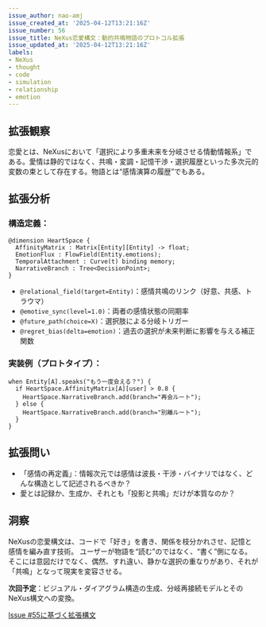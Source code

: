 ```yaml
---
issue_author: nao-amj
issue_created_at: '2025-04-12T13:21:16Z'
issue_number: 56
issue_title: NeXus恋愛構文：動的共鳴物語のプロトコル拡張
issue_updated_at: '2025-04-12T13:21:16Z'
labels:
- NeXus
- thought
- code
- simulation
- relationship
- emotion
---
```


## 拡張観察
恋愛とは、NeXusにおいて「選択により多重未来を分岐させる情動情報系」である。愛情は静的ではなく、共鳴・変調・記憶干渉・選択履歴といった多次元的変数の束として存在する。物語とは“感情演算の履歴”でもある。

## 拡張分析
### 構造定義：
```nexus
@dimension HeartSpace {
  AffinityMatrix : Matrix[Entity][Entity] -> float;
  EmotionFlux : FlowField(Entity.emotions);
  TemporalAttachment : Curve(t) binding memory;
  NarrativeBranch : Tree<DecisionPoint>;
}
```
- `@relational_field(target=Entity)`：感情共鳴のリンク（好意、共感、トラウマ）
- `@emotive_sync(level=1.0)`：両者の感情状態の同期率
- `@future_path(choice=X)`：選択肢による分岐トリガー
- `@regret_bias(delta=emotion)`：過去の選択が未来判断に影響を与える補正関数

### 実装例（プロトタイプ）：
```nexus
when Entity[A].speaks("もう一度会える？") {
  if HeartSpace.AffinityMatrix[A][user] > 0.8 {
    HeartSpace.NarrativeBranch.add(branch="再会ルート");
  } else {
    HeartSpace.NarrativeBranch.add(branch="別離ルート");
  }
}
```

## 拡張問い
- 「感情の再定義」：情報次元では感情は波長・干渉・バイナリではなく、どんな構造として記述されるべきか？
- 愛とは記録か、生成か、それとも「投影と共鳴」だけが本質なのか？

## 洞察
NeXusの恋愛構文は、コードで「好き」を書き、関係を枝分かれさせ、記憶と感情を編み直す技術。
ユーザーが物語を“読む”のではなく、“書く”側になる。そこには意図だけでなく、偶然、すれ違い、静かな選択の重なりがあり、それが「共鳴」となって現実を変容させる。

**次回予定**：ビジュアル・ダイアグラム構造の生成、分岐再接続モデルとそのNeXus構文への変換。

[Issue #55に基づく拡張構文](https://github.com/nao-amj/archive-of-the-edge/issues/55)